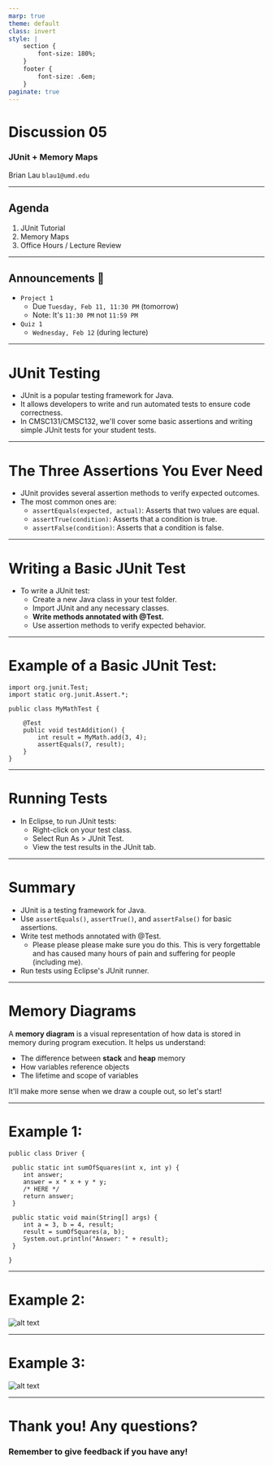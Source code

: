 ```yaml
---
marp: true
theme: default
class: invert
style: |
    section {
        font-size: 180%;
    }
    footer {
        font-size: .6em;
    }
paginate: true
---
```

<!-- 
_paginate: false
_class: invert
-->

# <!--fit--> Discussion 05
<!-- 
_footer: "Credits to Adit Bala for the MARP template <3"
-->

### JUnit + Memory Maps

Brian Lau
`blau1@umd.edu`

---
## Agenda
<!-- 
_footer: Slides available at [`teaching.beelau.dev`](https://teaching.beelau.dev)
-->
1. JUnit Tutorial
2. Memory Maps
3. Office Hours / Lecture Review
---

## Announcements :mega:
<!-- 
_footer: Slides available at [`teaching.beelau.dev`](https://teaching.beelau.dev)
-->
- `Project 1`
    - Due `Tuesday, Feb 11, 11:30 PM` (tomorrow)
    - Note: It's `11:30 PM` not `11:59 PM`
- `Quiz 1`
    - `Wednesday, Feb 12` (during lecture)
---
# JUnit Testing

- JUnit is a popular testing framework for Java.
- It allows developers to write and run automated tests to ensure code correctness.
- In CMSC131/CMSC132, we'll cover some basic assertions and writing simple JUnit tests for your student tests.

---
# The Three Assertions You Ever Need

- JUnit provides several assertion methods to verify expected outcomes.
- The most common ones are:
    - `assertEquals(expected, actual)`: Asserts that two values are equal.
    - `assertTrue(condition)`: Asserts that a condition is true.
    - `assertFalse(condition)`: Asserts that a condition is false.

---
# Writing a Basic JUnit Test
- To write a JUnit test:
    - Create a new Java class in your test folder.
    - Import JUnit and any necessary classes.
    - **Write methods annotated with @Test.**
    - Use assertion methods to verify expected behavior.

---
# Example of a Basic JUnit Test:
```
import org.junit.Test;
import static org.junit.Assert.*;

public class MyMathTest {
    
    @Test
    public void testAddition() {
        int result = MyMath.add(3, 4);
        assertEquals(7, result);
    }
}
```
---
# Running Tests
- In Eclipse, to run JUnit tests:
    - Right-click on your test class.
    - Select Run As > JUnit Test.
    - View the test results in the JUnit tab.
---
# Summary
- JUnit is a testing framework for Java.
- Use `assertEquals()`, `assertTrue()`, and `assertFalse()` for basic assertions.
- Write test methods annotated with @Test.
    - Please please please make sure you do this. This is very forgettable and has caused many hours of pain and suffering for people (including me).
- Run tests using Eclipse's JUnit runner.
---
# Memory Diagrams
A **memory diagram** is a visual representation of how data is stored in memory during program execution. It helps us understand:
- The difference between **stack** and **heap** memory
- How variables reference objects
- The lifetime and scope of variables

It'll make more sense when we draw a couple out, so let's start!

---
# Example 1:
```
public class Driver {
    
 public static int sumOfSquares(int x, int y) {
    int answer;
    answer = x * x + y * y;
    /* HERE */
    return answer;
 }

 public static void main(String[] args) {
    int a = 3, b = 4, result;
    result = sumOfSquares(a, b);
    System.out.println("Answer: " + result);
 }

}
```
----
# Example 2:
![alt text](https://i.imgur.com/RBmLVva.png[/img])

----
# Example 3:
![alt text](https://i.imgur.com/2t2V3kj.png[/img])

---
# Thank you! Any questions?

### Remember to give feedback if you have any!
